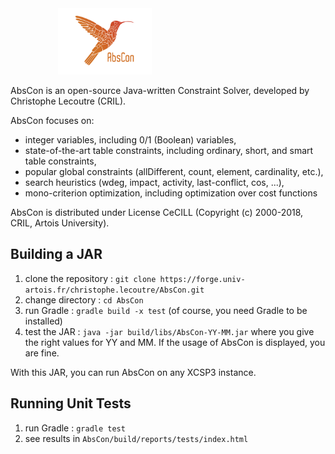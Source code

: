 
<div id="logo" style="margin-left:2cm">
<img width="35%" src="src/main/resources/logoAbsConLarge.png" alt="logo"/>
</div>

AbsCon is an open-source Java-written Constraint Solver, developed by Christophe Lecoutre (CRIL).

AbsCon focuses on:
- integer variables, including 0/1 (Boolean) variables,
- state-of-the-art table constraints, including ordinary, short, and smart table constraints,
- popular global constraints (allDifferent, count, element, cardinality, etc.),
- search heuristics (wdeg, impact, activity, last-conflict, cos, ...),
- mono-criterion optimization, including optimization over cost functions

AbsCon is distributed under License CeCILL (Copyright (c) 2000-2018, CRIL, Artois University).


## Building a JAR

1. clone the repository : `git clone https://forge.univ-artois.fr/christophe.lecoutre/AbsCon.git`
1. change directory : `cd AbsCon`
1. run Gradle : `gradle build -x test`  (of course, you need Gradle to be installed)
1. test the JAR : `java -jar build/libs/AbsCon-YY-MM.jar` where you give the right values for YY and MM.
If the usage of AbsCon is displayed, you are fine. 

With this JAR, you can run AbsCon on any XCSP3 instance.

## Running Unit Tests

1. run Gradle : `gradle test`
1. see results in `AbsCon/build/reports/tests/index.html`
